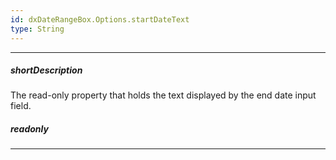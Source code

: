 ```yaml
---
id: dxDateRangeBox.Options.startDateText
type: String
---
```

---
##### shortDescription
The read-only property that holds the text displayed by the end date input field.

##### readonly

---
